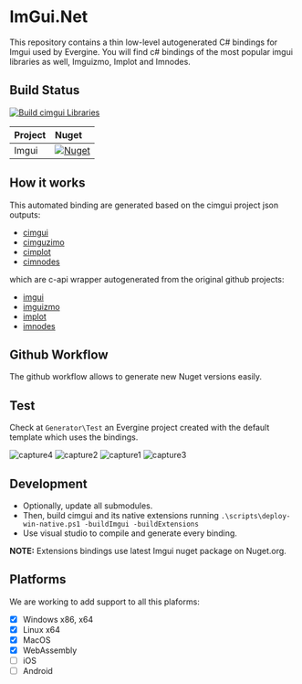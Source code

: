 # ImGui.Net

This repository contains a thin low-level autogenerated C# bindings for Imgui used by Evergine.
You will find c# bindings of the most popular imgui libraries as well, Imguizmo, Implot and Imnodes.

## Build Status
[![Build cimgui Libraries](https://github.com/EvergineTeam/ImGui.Net/actions/workflows/cd.yml/badge.svg)](https://github.com/EvergineTeam/ImGui.Net/actions/workflows/cd.yml)

| Project | Nuget |
| :-- | :-- |
| Imgui  | [![Nuget](https://img.shields.io/nuget/v/Evergine.Bindings.Imgui?logo=nuget)](https://www.nuget.org/packages/Evergine.Bindings.Imgui) |

## How it works

This automated binding are generated based on the cimgui project json outputs:
- [cimgui](https://github.com/cimgui/cimgui)
- [cimguzimo](https://github.com/cimgui/cimguizmo)
- [cimplot](https://github.com/cimgui/cimplot)
- [cimnodes](https://github.com/cimgui/cimnodes)

which are c-api wrapper autogenerated from the original github projects:
- [imgui](https://github.com/cimgui/cimgui)
- [imguizmo](https://github.com/cimgui/cimguizmo)
- [implot](https://github.com/cimgui/cimplot)
- [imnodes](https://github.com/Nelarius/imnodes)

## Github Workflow
The github workflow allows to generate new Nuget versions easily.

## Test

Check at `Generator\Test` an Evergine project created with the default template which uses the bindings.

![capture4](https://user-images.githubusercontent.com/1783366/177344683-a5d7a2c0-7afa-4cb5-ab15-cc54c9dcc24c.png)
![capture2](https://user-images.githubusercontent.com/1783366/177344701-ca0e36fb-85fc-4429-aba6-715beb8578df.png)
![capture1](https://user-images.githubusercontent.com/1783366/177344719-8b570a1a-efea-43c6-ae5f-1143bd0643b6.png)
![capture3](https://user-images.githubusercontent.com/1783366/177344724-b2018558-9bc1-44dc-a694-26210924a07e.png)

## Development

- Optionally, update all submodules.
- Then, build cimgui and its native extensions running `.\scripts\deploy-win-native.ps1 -buildImgui -buildExtensions`
- Use visual studio to compile and generate every binding.

**NOTE:** Extensions bindings use latest Imgui nuget package on Nuget.org.

## Platforms
We are working to add support to all this plaforms:

- [x] Windows x86, x64
- [x] Linux x64
- [x] MacOS
- [x] WebAssembly
- [ ] iOS
- [ ] Android
